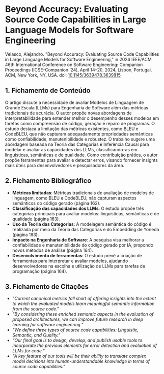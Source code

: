 # Beyond Accuracy: Evaluating Source Code Capabilities in Large Language Models for Software Engineering

Velasco, Alejandro. "Beyond Accuracy: Evaluating Source Code Capabilities in Large Language Models for Software Engineering," in 2024 IEEE/ACM 46th International Conference on Software Engineering: Companion Proceedings (ICSE-Companion ’24), April 14–20, 2024, Lisbon, Portugal. ACM, New York, NY, USA. 
doi: [10.1145/3639478.3639815](https://doi.org/10.1145/3639478.3639815)

## 1. Fichamento de Conteúdo

O artigo discute a necessidade de avaliar Modelos de Linguagem de Grande Escala (LLMs) para Engenharia de Software além das métricas tradicionais de acurácia. O autor propõe novas abordagens de interpretabilidade para entender melhor o desempenho desses modelos em tarefas como compreensão de código, geração e reparo de programas.
O estudo destaca a limitação das métricas existentes, como BLEU e CodeBLEU, que não capturam adequadamente propriedades semânticas como confiabilidade, manutenibilidade e robustez. O trabalho sugere uma abordagem baseada na Teoria das Categorias e Inferência Causal para modelar e avaliar as capacidades dos LLMs, classificando-as em linguísticas, semânticas e de qualidade.
Como contribuição prática, o autor propõe ferramentas para avaliar e detectar erros, visando fornecer insights mais úteis para desenvolvedores e pesquisadores da área.

## 2. Fichamento Bibliográfico

* **Métricas limitadas**: Métricas tradicionais de avaliação de modelos de linguagem, como BLEU e CodeBLEU, não capturam aspectos semânticos do código gerado (página 162).
* **Classificação das capacidades dos LLMs**: O estudo propõe três categorias principais para avaliar modelos: linguísticas, semânticas e de qualidade (página 163).
* **Uso da Teoria das Categorias**: A modelagem semântica do código é realizada por meio da Teoria das Categorias e do Embedding de Yoneda (página 163).
* **Impacto na Engenharia de Software**: A pesquisa visa melhorar a confiabilidade e manutenibilidade do código gerado por IA, propondo novos métodos de análise (página 164).
* **Desenvolvimento de ferramentas**: O estudo prevê a criação de ferramentas para interpretar e avaliar modelos, ajudando desenvolvedores na escolha e utilização de LLMs para tarefas de programação (página 164).

## 3. Fichamento de Citações

* _"Current canonical metrics fall short of offering insights into the extent to which the evaluated models learn meaningful semantic information from the source code."_
* _"By considering these enriched semantic aspects in the evaluation of proposed architectures, we can improve future research in deep learning for software engineering."_
* _"We define three types of source code capabilities: Linguistic, Semantic, and Quality."_
* _"Our final goal is to design, develop, and publish usable tools to incorporate the previous elements for error detection and evaluation of LLMs for code."_
* _"A key feature of our tools will be their ability to translate complex model decisions into human-understandable knowledge in terms of source code capabilities."_
